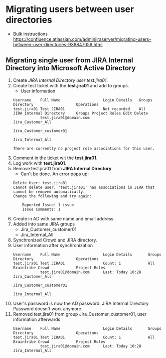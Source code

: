 # Migrating users between user directories
* Bulk instructions https://confluence.atlassian.com/adminjiraserver/migrating-users-between-user-directories-938847059.html

## Migrating single user from JIRA Internal Directory into Microsoft Active Directory
1. Create  **JIRA Internal Directory* user *test.jira01**.
1. Create test ticket with the **test.jira01** and add to groups.
    * User information
    ```
    Username    Full Name                   Login Details   Groups                  Directory                   Operations
    test.jira01 Test JIRA01                 Not recorded    All                     JIRA Internal Directory     Groups Project Roles Edit Delete 
                test.jira01@domain.com                      Jira_Customer_All
                                                            Jira_Customer_customer01
                                                            Jira_Internal_All

    There are currently no project role associations for this user.
    ```
1. Comment in the ticket wit the **test.jira01**.
1. Log work with **test.jira01**.
1. Remove test.jira01 from **JIRA Internal Directory**
    * Can't be done. An error pops up:
    ```
    Delete User: test.jira01
    Cannot delete user. 'test.jira01' has associations in JIRA that cannot be removed automatically.
    Change the following and try again:

        Reported Issue: 1 issue
        Issue Comments: 1
    ```
1. Create in AD with same name and email address.
1. Added into same JIRA groups
    * Jira_Customer_customer01
    * Jira_Internal_All
1. Synchronized Crowd and JIRA directory.
1. User information after synchronization
    ```
    Username    Full Name                   Login Details       Groups                  Directory                   Operations
    test.jira01 Test JIRA01                 Count: 1            All                     Braintribe Crowd            Project Roles
                test.jira01@domain.com      Last: Today 10:28   Jira_Customer_All
                                                                Jira_Customer_customer01
                                                                Jira_Internal_All
    ```
1. User's password is now the AD password. JIRA Internal Directory Password doesn't work anymore.
1. Removed test.jira01 from group Jira_Customer_customer01, user information afterwards
    ```
    Username    Full Name                   Login Details       Groups                  Directory                   Operations
    test.jira01 Test JIRA01                 Count: 1            All                     Braintribe Crowd            Project Roles
                test.jira01@domain.com      Last: Today 10:28   Jira_Internal_All
    ```
